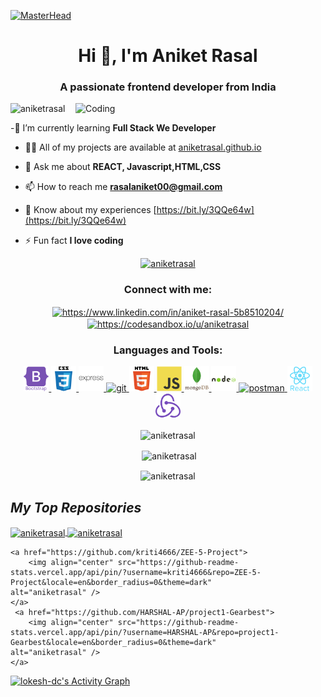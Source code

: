 [![MasterHead](https://www.digitaladlectio.com/wp-content/uploads/2020/04/New-PNC-Animated-Banners.gif)](https://aniketrasal.github.io)


<h1 align="center">Hi 👋, I'm Aniket Rasal</h1>
<h3 align="center">A passionate frontend developer from India</h3>
<img align="right" alt="Coding" width="400" src="https://cdn.dribbble.com/users/1162077/screenshots/3848914/programmer.gif">

<p align="left"> <img src="https://komarev.com/ghpvc/?username=aniketrasal&label=Profile%20views&color=0e75b6&style=flat&theme=dark" alt="aniketrasal" /> </p>

-🌱 I’m currently learning **Full Stack We Developer**

- 👨‍💻 All of my projects are available at [aniketrasal.github.io](aniketrasal.github.io)

- 💬 Ask me about **REACT, Javascript,HTML,CSS**

- 📫 How to reach me **rasalaniket00@gmail.com**

- 📄 Know about my experiences [https://bit.ly/3QQe64w](https://bit.ly/3QQe64w)

- ⚡ Fun fact **I love coding**

<p align="center" background-color="black";> <a href="https://github.com/ryo-ma/github-profile-trophy"><img src="https://github-profile-trophy.vercel.app/?username=aniketrasal&theme=dark" alt="aniketrasal" /></a> </p>




<h3 align="center">Connect with me:</h3>
<p align="center">
<a href="https://linkedin.com/in/aniket-rasal-5b8510204/" target="blank"><img align="center" src="https://raw.githubusercontent.com/rahuldkjain/github-profile-readme-generator/master/src/images/icons/Social/linked-in-alt.svg" alt="https://www.linkedin.com/in/aniket-rasal-5b8510204/" height="30" width="40" /></a>
<a href="https://codesandbox.com/https://codesandbox.io/u/aniketrasal" target="blank"><img align="center" src="https://raw.githubusercontent.com/rahuldkjain/github-profile-readme-generator/master/src/images/icons/Social/codesandbox.svg" alt="https://codesandbox.io/u/aniketrasal" height="30" width="40" /></a>
</p>

<h3 align="center">Languages and Tools:</h3>
<p align="center"> <a href="https://getbootstrap.com" target="_blank" rel="noreferrer"> <img src="https://raw.githubusercontent.com/devicons/devicon/master/icons/bootstrap/bootstrap-plain-wordmark.svg" alt="bootstrap" width="40" height="40"/> </a> <a href="https://www.w3schools.com/css/" target="_blank" rel="noreferrer"> <img src="https://raw.githubusercontent.com/devicons/devicon/master/icons/css3/css3-original-wordmark.svg" alt="css3" width="40" height="40"/> </a> <a href="https://expressjs.com" target="_blank" rel="noreferrer"> <img src="https://raw.githubusercontent.com/devicons/devicon/master/icons/express/express-original-wordmark.svg" alt="express" width="40" height="40"/> </a> <a href="https://git-scm.com/" target="_blank" rel="noreferrer"> <img src="https://www.vectorlogo.zone/logos/git-scm/git-scm-icon.svg" alt="git"&theme="dark" width="40" height="40"/> </a> <a href="https://www.w3.org/html/" target="_blank" rel="noreferrer"> <img src="https://raw.githubusercontent.com/devicons/devicon/master/icons/html5/html5-original-wordmark.svg" alt="html5" width="40" height="40"/> </a> <a href="https://developer.mozilla.org/en-US/docs/Web/JavaScript" target="_blank" rel="noreferrer"> <img src="https://raw.githubusercontent.com/devicons/devicon/master/icons/javascript/javascript-original.svg" alt="javascript" width="40" height="40"/> </a> <a href="https://www.mongodb.com/" target="_blank" rel="noreferrer"> <img src="https://raw.githubusercontent.com/devicons/devicon/master/icons/mongodb/mongodb-original-wordmark.svg" alt="mongodb" width="40" height="40"/> </a> <a href="https://nodejs.org" target="_blank" rel="noreferrer"> <img src="https://raw.githubusercontent.com/devicons/devicon/master/icons/nodejs/nodejs-original-wordmark.svg" alt="nodejs" width="40" height="40"/> </a> <a href="https://postman.com" target="_blank" rel="noreferrer"> <img src="https://www.vectorlogo.zone/logos/getpostman/getpostman-icon.svg" alt="postman" width="40" height="40"/> </a> <a href="https://reactjs.org/" target="_blank" rel="noreferrer"> <img src="https://raw.githubusercontent.com/devicons/devicon/master/icons/react/react-original-wordmark.svg" alt="react" width="40" height="40"/> </a> <a href="https://redux.js.org" target="_blank" rel="noreferrer"> <img src="https://raw.githubusercontent.com/devicons/devicon/master/icons/redux/redux-original.svg" alt="redux" width="40" height="40"/> </a> </p>

<p  align="center"><img align="center" src="https://github-readme-stats.vercel.app/api/top-langs?username=aniketrasal&show_icons=true&locale=en&layout=compact&theme=dark" alt="aniketrasal" /></p>

<p  align="center">&nbsp;<img align="center" src="https://github-readme-stats.vercel.app/api?username=aniketrasal&show_icons=true&locale=en&theme=dark"alt="aniketrasal" /></p>

<p  align="center"><img align="center" src="https://github-readme-streak-stats.herokuapp.com/?user=aniketrasal&theme=dark" alt="aniketrasal" /></p>


<!-------Main Repository Section------------->

<h2><i>My Top Repositories</i></h2>
<p >
  <a href="https://github.com/Sab01123/mucho-angle-7709">
        <img align="center" src="https://github-readme-stats.vercel.app/api/pin/?username=Sab01123&repo=mucho-angle-7709&locale=en&border_radius=0&theme=dark"             alt="aniketrasal" />
    </a> 
  <a href="https://github.com/aniketrasal/abandoned-blow-5122">
        <img align="center" src="https://github-readme-stats.vercel.app/api/pin/?username=aniketrasal&repo=abandoned-blow-5122&locale=en&border_radius=0&theme=dark"            alt="aniketrasal" />
    </a>
     
    <a href="https://github.com/kriti4666/ZEE-5-Project">
        <img align="center" src="https://github-readme-stats.vercel.app/api/pin/?username=kriti4666&repo=ZEE-5-Project&locale=en&border_radius=0&theme=dark"                     alt="aniketrasal" />
    </a>   
     <a href="https://github.com/HARSHAL-AP/project1-Gearbest">
        <img align="center" src="https://github-readme-stats.vercel.app/api/pin/?username=HARSHAL-AP&repo=project1-Gearbest&locale=en&border_radius=0&theme=dark"                    alt="aniketrasal" />
    </a>   
</p>


<!-------Main Repository Section End------------->
<a href="https://github.com/aniketrasal/github-readme-activity-graph">
  <img alt="lokesh-dc's Activity Graph" src="https://activity-graph.herokuapp.com/graph?username=aniketrasal&bg_color=0D1117&color=5BCDEC&line=5BCDEC&point=FFFFFF&hide_border=true" />
</a>
